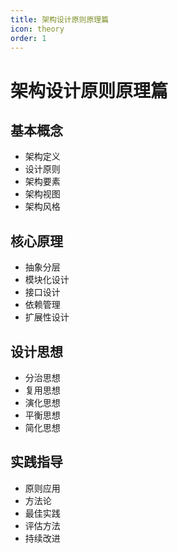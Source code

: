 ```yaml
---
title: 架构设计原则原理篇
icon: theory
order: 1
---
```


# 架构设计原则原理篇

## 基本概念
- 架构定义
- 设计原则
- 架构要素
- 架构视图
- 架构风格

## 核心原理
- 抽象分层
- 模块化设计
- 接口设计
- 依赖管理
- 扩展性设计

## 设计思想
- 分治思想
- 复用思想
- 演化思想
- 平衡思想
- 简化思想

## 实践指导
- 原则应用
- 方法论
- 最佳实践
- 评估方法
- 持续改进
